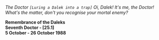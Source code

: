 _The Doctor_ _`[Luring a Dalek into a trap]` Oi, Dalek! It's me, the Doctor! What's the matter, don't you recognise your mortal enemy?_

**Remembrance of the Daleks  
Seventh Doctor - [25.1]  
5 October - 26 October 1988**